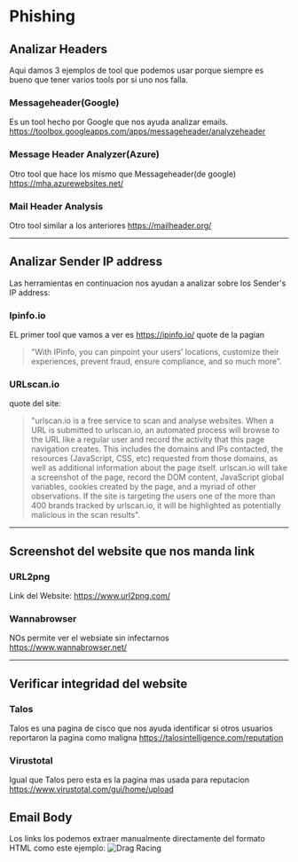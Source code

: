 # Phishing

## Analizar Headers
Aqui damos 3 ejemplos de tool que podemos usar porque siempre es bueno que tener varios tools por si uno nos falla.

### Messageheader(Google)

Es un tool hecho por Google que nos ayuda analizar emails.
https://toolbox.googleapps.com/apps/messageheader/analyzeheader


### Message Header Analyzer(Azure)

Otro tool que hace los mismo que Messageheader(de google)
https://mha.azurewebsites.net/

### Mail Header Analysis
Otro tool similar a los anteriores
https://mailheader.org/

---
## Analizar Sender IP address

Las herramientas en continuacion nos ayudan a analizar sobre los Sender's IP address:

### Ipinfo.io

EL primer tool que vamos a ver es https://ipinfo.io/
quote de la pagian
> "With IPinfo, you can pinpoint your users’ locations, customize their experiences, prevent fraud, ensure compliance, and so much more".

### URLscan.io
quote del site:
>  "urlscan.io is a free service to scan and analyse websites. When a URL is submitted to urlscan.io, an automated process will browse to the URL like a regular user and record the activity that this page navigation creates. This includes the domains and IPs contacted, the resources (JavaScript, CSS, etc) requested from those domains, as well as additional information about the page itself. urlscan.io will take a screenshot of the page, record the DOM content, JavaScript global variables, cookies created by the page, and a myriad of other observations. If the site is targeting the users one of the more than 400 brands tracked by urlscan.io, it will be highlighted as potentially malicious in the scan results".

---
## Screenshot del website que nos manda link

### URL2png
Link del Website: https://www.url2png.com/

### Wannabrowser
NOs permite ver el websiate sin infectarnos
https://www.wannabrowser.net/

---
## Verificar integridad del website

### Talos
Talos es una pagina de cisco que nos ayuda identificar si otros usuarios reportaron la pagina como maligna
https://talosintelligence.com/reputation

### Virustotal

Igual que Talos pero esta es la pagina mas usada para reputacion
https://www.virustotal.com/gui/home/upload

## Email Body

Los links los podemos extraer manualmente directamente del formato HTML
como este ejemplo:
![Drag Racing](file:///home/cuernov/Pictures/Screenshot_2022-03-23_12_36_16.png)
